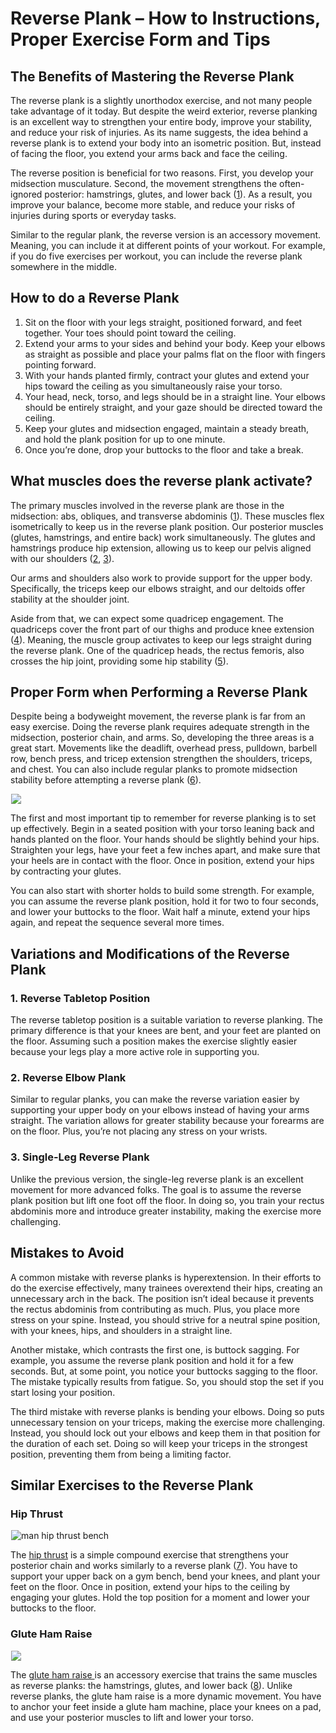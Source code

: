 # Reverse Plank – How to Instructions, Proper Exercise Form and Tips

## The Benefits of Mastering the Reverse Plank

The reverse plank is a slightly unorthodox exercise, and not many people take advantage of it today. But despite the weird exterior, reverse planking is an excellent way to strengthen your entire body, improve your stability, and reduce your risk of injuries. As its name suggests, the idea behind a reverse plank is to extend your body into an isometric position. But, instead of facing the floor, you extend your arms back and face the ceiling. 

The reverse position is beneficial for two reasons. First, you develop your midsection musculature. Second, the movement strengthens the often-ignored posterior: hamstrings, glutes, and lower back ([1](https://www.jptrs.org/journal/view.html?doi=10.14474/ptrs.2018.7.2.72)). As a result, you improve your balance, become more stable, and reduce your risks of injuries during sports or everyday tasks.

Similar to the regular plank, the reverse version is an accessory movement. Meaning, you can include it at different points of your workout. For example, if you do five exercises per workout, you can include the reverse plank somewhere in the middle.

## How to do a Reverse Plank 

  1. Sit on the floor with your legs straight, positioned forward, and feet together. Your toes should point toward the ceiling.
  2. Extend your arms to your sides and behind your body. Keep your elbows as straight as possible and place your palms flat on the floor with fingers pointing forward.
  3. With your hands planted firmly, contract your glutes and extend your hips toward the ceiling as you simultaneously raise your torso.
  4. Your head, neck, torso, and legs should be in a straight line. Your elbows should be entirely straight, and your gaze should be directed toward the ceiling.
  5. Keep your glutes and midsection engaged, maintain a steady breath, and hold the plank position for up to one minute.
  6. Once you’re done, drop your buttocks to the floor and take a break.

## What muscles does the reverse plank activate?

The primary muscles involved in the reverse plank are those in the midsection: abs, obliques, and transverse abdominis ([1](https://www.jptrs.org/journal/view.html?doi=10.14474/ptrs.2018.7.2.72)). These muscles flex isometrically to keep us in the reverse plank position. Our posterior muscles (glutes, hamstrings, and entire back) work simultaneously. The glutes and hamstrings produce hip extension, allowing us to keep our pelvis aligned with our shoulders ([2](https://www.physio-pedia.com/Gluteus_Maximus), [3](https://www.physio-pedia.com/Hamstrings)).

Our arms and shoulders also work to provide support for the upper body. Specifically, the triceps keep our elbows straight, and our deltoids offer stability at the shoulder joint. 

Aside from that, we can expect some quadricep engagement. The quadriceps cover the front part of our thighs and produce knee extension ([4](https://www.physio-pedia.com/Quadriceps_Muscle)). Meaning, the muscle group activates to keep our legs straight during the reverse plank. One of the quadricep heads, the rectus femoris, also crosses the hip joint, providing some hip stability ([5](https://www.physio-pedia.com/Rectus_Femoris)).

## Proper Form when Performing a Reverse Plank

Despite being a bodyweight movement, the reverse plank is far from an easy exercise. Doing the reverse plank requires adequate strength in the midsection, posterior chain, and arms. So, developing the three areas is a great start. Movements like the deadlift, overhead press, pulldown, barbell row, bench press, and tricep extension strengthen the shoulders, triceps, and chest. You can also include regular planks to promote midsection stability before attempting a reverse plank ([6](https://www.ncbi.nlm.nih.gov/pmc/articles/PMC3806175/)).

![](data:image/gif;base64,R0lGODlhAQABAAAAACH5BAEKAAEALAAAAAABAAEAAAICTAEAOw==)![](https://www.hevyapp.com/wp-content/uploads/DSC03939-1024x683.jpg)

The first and most important tip to remember for reverse planking is to set up effectively. Begin in a seated position with your torso leaning back and hands planted on the floor. Your hands should be slightly behind your hips. Straighten your legs, have your feet a few inches apart, and make sure that your heels are in contact with the floor. Once in position, extend your hips by contracting your glutes.

You can also start with shorter holds to build some strength. For example, you can assume the reverse plank position, hold it for two to four seconds, and lower your buttocks to the floor. Wait half a minute, extend your hips again, and repeat the sequence several more times.

## Variations and Modifications of the Reverse Plank

### 1\. Reverse Tabletop Position

The reverse tabletop position is a suitable variation to reverse planking. The primary difference is that your knees are bent, and your feet are planted on the floor. Assuming such a position makes the exercise slightly easier because your legs play a more active role in supporting you.

### 2\. Reverse Elbow Plank

Similar to regular planks, you can make the reverse variation easier by supporting your upper body on your elbows instead of having your arms straight. The variation allows for greater stability because your forearms are on the floor. Plus, you’re not placing any stress on your wrists.

### 3\. Single-Leg Reverse Plank

Unlike the previous version, the single-leg reverse plank is an excellent movement for more advanced folks. The goal is to assume the reverse plank position but lift one foot off the floor. In doing so, you train your rectus abdominis more and introduce greater instability, making the exercise more challenging.

## Mistakes to Avoid

A common mistake with reverse planks is hyperextension. In their efforts to do the exercise effectively, many trainees overextend their hips, creating an unnecessary arch in the back. The position isn’t ideal because it prevents the rectus abdominis from contributing as much. Plus, you place more stress on your spine. Instead, you should strive for a neutral spine position, with your knees, hips, and shoulders in a straight line.

Another mistake, which contrasts the first one, is buttock sagging. For example, you assume the reverse plank position and hold it for a few seconds. But, at some point, you notice your buttocks sagging to the floor. The mistake typically results from fatigue. So, you should stop the set if you start losing your position.

The third mistake with reverse planks is bending your elbows. Doing so puts unnecessary tension on your triceps, making the exercise more challenging. Instead, you should lock out your elbows and keep them in that position for the duration of each set. Doing so will keep your triceps in the strongest position, preventing them from being a limiting factor.

## Similar Exercises to the Reverse Plank

### Hip Thrust

![man hip thrust bench](data:image/gif;base64,R0lGODlhAQABAAAAACH5BAEKAAEALAAAAAABAAEAAAICTAEAOw==)![man hip thrust bench](https://www.hevyapp.com/wp-content/uploads/DSC03398-1-1024x595.jpg)

The [hip thrust](https://www.hevyapp.com/exercises/how-to-hip-thrust/) is a simple compound exercise that strengthens your posterior chain and works similarly to a reverse plank ([7](https://pubmed.ncbi.nlm.nih.gov/26214739/)). You have to support your upper back on a gym bench, bend your knees, and plant your feet on the floor. Once in position, extend your hips to the ceiling by engaging your glutes. Hold the top position for a moment and lower your buttocks to the floor.

### Glute Ham Raise

![](data:image/gif;base64,R0lGODlhAQABAAAAACH5BAEKAAEALAAAAAABAAEAAAICTAEAOw==)![](https://www.hevyapp.com/wp-content/uploads/31931101-Glute-Ham-Raise_Thighs_small.jpg)

The [glute ham raise ](https://www.hevyapp.com/exercises/how-to-glute-ham-raise/)is an accessory exercise that trains the same muscles as reverse planks: the hamstrings, glutes, and lower back ([8](https://pubmed.ncbi.nlm.nih.gov/24149748/)). Unlike reverse planks, the glute ham raise is a more dynamic movement. You have to anchor your feet inside a glute ham machine, place your knees on a pad, and use your posterior muscles to lift and lower your torso.